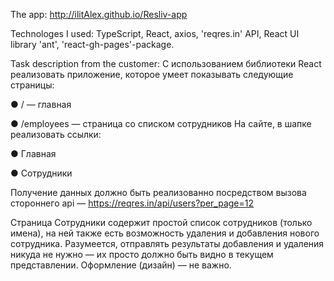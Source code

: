 The app:   http://ilitAlex.github.io/Resliv-app


Technologes I used: TypeScript, React, axios, 'reqres.in' API, React UI library 'ant', 'react-gh-pages'-package.




Task description from the customer: 
С использованием библиотеки React реализовать приложение, которое умеет
показывать следующие страницы:

● / — главная

● /employees — страница со списком сотрудников
На сайте, в шапке реализовать ссылки:

● Главная

● Сотрудники

Получение данных должно быть реализованно посредством вызова стороннего api —
https://reqres.in/api/users?per_page=12

Страница Сотрудники содержит простой список сотрудников (только имена), на ней
также есть возможность удаления и добавления нового сотрудника. Разумеется,
отправлять результаты добавления и удаления никуда не нужно — их просто должно
быть видно в текущем представлении.
Оформление (дизайн) — не важно.






